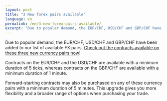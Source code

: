 ```yaml
---
layout: post
title: "3 New forex pairs available"
language: en
permalink: /en/3-new-forex-pairs-available/
excerpt: "Due to popular demand, the EUR/CHF, USD/CHF and GBP/CHF have been added to our list of available FX pairs. Check out the contracts available on these three new currency pairs now..."  
---
```


Due to popular demand, the EUR/CHF, USD/CHF and GBP/CHF have been added to our list of available FX pairs. [Check out the contracts available on these three new currency pairs now](https://www.binary.com/d/trade.cgi?market=forex&time=5m&form_name=risefall&expiry_type=duration&amount_type=payout&H=S0P&currency=USD&underlying_symbol=frxEURCHF&amount=100&date_start=now&type=CALL&L=S0P&l=EN&utm_source=blog&utm_medium=social&utm_campaign=whatsnew)!

Contracts on the EUR/CHF and the USD/CHF are available with a minimum duration of 5 ticks, whereas contracts on the GBP/CHF are available with a minimum duration of 1 minute. 

Forward-starting contracts may also be purchased on any of these currency pairs with a minimum duration of 5 minutes. This upgrade gives you more flexibility and a broader range of options when purchasing your trade.

